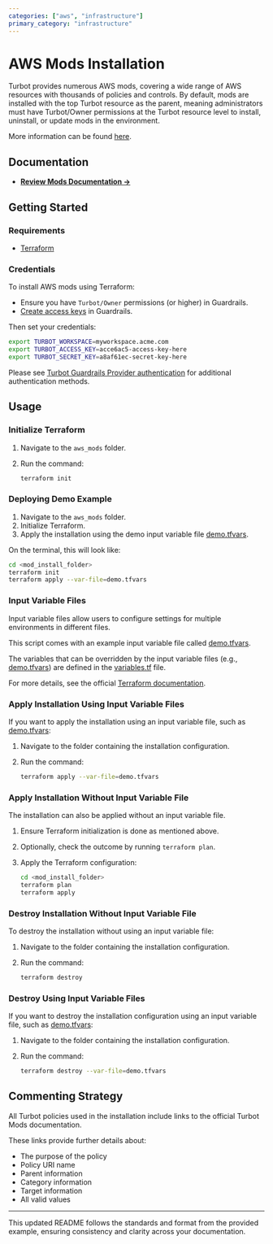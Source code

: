 ```yaml
---
categories: ["aws", "infrastructure"]
primary_category: "infrastructure"
---
```


# AWS Mods Installation

Turbot provides numerous AWS mods, covering a wide range of AWS resources with thousands of policies and controls. By default, mods are installed with the top Turbot resource as the parent, meaning administrators must have Turbot/Owner permissions at the Turbot resource level to install, uninstall, or update mods in the environment.

More information can be found [here](https://turbot.com/guardrails/docs/mods).

## Documentation

- **[Review Mods Documentation →](https://turbot.com/guardrails/docs/mods)**

## Getting Started

### Requirements

- [Terraform](https://developer.hashicorp.com/terraform/install)

### Credentials

To install AWS mods using Terraform:

- Ensure you have `Turbot/Owner` permissions (or higher) in Guardrails.
- [Create access keys](https://turbot.com/guardrails/docs/guides/iam/access-keys#generate-a-new-guardrails-api-access-key) in Guardrails.

Then set your credentials:

```sh
export TURBOT_WORKSPACE=myworkspace.acme.com
export TURBOT_ACCESS_KEY=acce6ac5-access-key-here
export TURBOT_SECRET_KEY=a8af61ec-secret-key-here
```

Please see [Turbot Guardrails Provider authentication](https://registry.terraform.io/providers/turbot/turbot/latest/docs#authentication) for additional authentication methods.

## Usage

### Initialize Terraform

1. Navigate to the `aws_mods` folder.
2. Run the command:

   ```sh
   terraform init
   ```



### Deploying Demo Example

1. Navigate to the `aws_mods` folder.
2. Initialize Terraform.
3. Apply the installation using the demo input variable file [demo.tfvars](demo.tfvars).

On the terminal, this will look like:

```sh
cd <mod_install_folder>
terraform init
terraform apply --var-file=demo.tfvars
```

### Input Variable Files

Input variable files allow users to configure settings for multiple environments in different files.

This script comes with an example input variable file called [demo.tfvars](demo.tfvars).

The variables that can be overridden by the input variable files (e.g., [demo.tfvars](demo.tfvars)) are defined in the [variables.tf](variables.tf) file.

For more details, see the official [Terraform documentation](https://www.terraform.io/docs/language/values/variables.html).

### Apply Installation Using Input Variable Files

If you want to apply the installation using an input variable file, such as [demo.tfvars](demo.tfvars):

1. Navigate to the folder containing the installation configuration.
2. Run the command:

   ```sh
   terraform apply --var-file=demo.tfvars
   ```

### Apply Installation Without Input Variable File

The installation can also be applied without an input variable file.

1. Ensure Terraform initialization is done as mentioned above.
2. Optionally, check the outcome by running `terraform plan`.
3. Apply the Terraform configuration:

   ```sh
   cd <mod_install_folder>
   terraform plan
   terraform apply
   ```

### Destroy Installation Without Input Variable File

To destroy the installation without using an input variable file:

1. Navigate to the folder containing the installation configuration.
2. Run the command:

   ```sh
   terraform destroy
   ```

### Destroy Using Input Variable Files

If you want to destroy the installation configuration using an input variable file, such as [demo.tfvars](demo.tfvars):

1. Navigate to the folder containing the installation configuration.
2. Run the command:

   ```sh
   terraform destroy --var-file=demo.tfvars
   ```

## Commenting Strategy

All Turbot policies used in the installation include links to the official Turbot Mods documentation.

These links provide further details about:

- The purpose of the policy
- Policy URI name
- Parent information
- Category information
- Target information
- All valid values

---

This updated README follows the standards and format from the provided example, ensuring consistency and clarity across your documentation.
